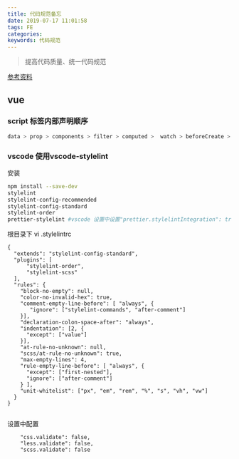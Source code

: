```yaml
---
title: 代码规范备忘
date: 2019-07-17 11:01:58
tags: FE
categories:
keywords: 代码规范
---
```

> 提高代码质量、统一代码规范

[参考资料](https://juejin.im/post/5d1c6550518825330a3bfa01)
<!--  more  -->

## vue
### script 标签内部声明顺序
``` bash
data > prop > components > filter > computed >  watch > beforeCreate > created > beforeMount > mounted > beforeUpdate > updated > beforeDestroy > destroyed > methods
```

### vscode 使用vscode-stylelint
安装
``` bash
npm install --save-dev
stylelint
stylelint-config-recommended
stylelint-config-standard
stylelint-order
prettier-stylelint #vscode 设置中设置"prettier.stylelintIntegration": true 自动格式化
```
根目录下 vi .stylelintrc
```
{
  "extends": "stylelint-config-standard",
  "plugins": [
      "stylelint-order",
      "stylelint-scss"
  ],
  "rules": {
    "block-no-empty": null,
    "color-no-invalid-hex": true,
    "comment-empty-line-before": [ "always", {
       "ignore": ["stylelint-commands", "after-comment"]
    }],
    "declaration-colon-space-after": "always",
    "indentation": [2, {
      "except": ["value"]
    }],
    "at-rule-no-unknown": null,
    "scss/at-rule-no-unknown": true,
    "max-empty-lines": 4,
    "rule-empty-line-before": [ "always", {
      "except": ["first-nested"],
      "ignore": ["after-comment"]
    } ],
    "unit-whitelist": ["px", "em", "rem", "%", "s", "vh", "vw"]
  }
}


```
设置中配置
```
    "css.validate": false,
    "less.validate": false,
    "scss.validate": false
```